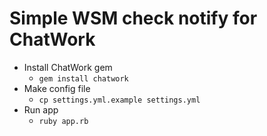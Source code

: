 # Simple WSM check notify for ChatWork

* Install ChatWork gem
    * `gem install chatwork`
* Make config file
    * `cp settings.yml.example settings.yml`
* Run app
    * `ruby app.rb`
